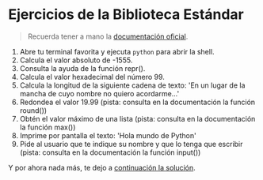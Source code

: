 # Ejercicios de la Biblioteca Estándar

> Recuerda tener a mano la [documentación oficial](https://docs.python.org/3.9/library/functions.html).

1. Abre tu terminal favorita y ejecuta ```python``` para abrir la shell.
2. Calcula el valor absoluto de -1555.
3. Consulta la ayuda de la función repr().
4. Calcula el valor hexadecimal del número 99.
5. Calcula la longitud de la siguiente cadena de texto: 'En un lugar de la mancha de cuyo nombre no quiero acordarme...'
6. Redondea el valor 19.99 (pista: consulta en la documentación la función round())
7. Obtén el valor máximo de una lista (pista: consulta en la documentación la función max())
8. Imprime por pantalla el texto: 'Hola mundo de Python'
9. Pide al usuario que te indique su nombre y que lo tenga que escribir (pista: consulta en la documentación la función input())

Y por ahora nada más, te dejo a [continuación la solución](/6_Biblioteca%20Est%C3%A1ndar/solucion_biblioteca_estandar.py).